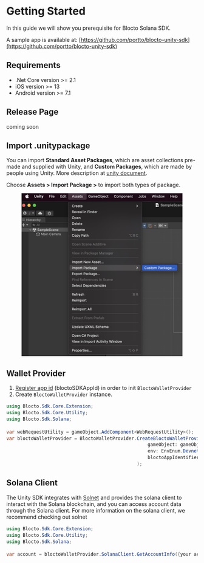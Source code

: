 # Getting Started

In this guide we will show you prerequisite for Blocto Solana SDK.&#x20;

A sample app is available at: [https://github.com/portto/blocto-unity-sdk](https://github.com/portto/blocto-unity-sdk)

## Requirements <a href="#requirements-a-hrefrequirements-idrequirementsa" id="requirements-a-hrefrequirements-idrequirementsa"></a>

* .Net Core version >= 2.1
* iOS version >= 13
* Android version >= 7.1

## Release Page <a href="#release-page" id="release-page"></a>

coming soon

## Import .unitypackage <a href="#import-unitypackage" id="import-unitypackage"></a>

You can import **Standard Asset Packages**, which are asset collections pre-made and supplied with Unity, and **Custom Packages**, which are made by people using Unity. More description at [unity document](https://docs.unity3d.com/Manual/AssetPackagesImport.html).

Choose **Assets > Import Package >** to import both types of package.

<figure><img src="../../../.gitbook/assets/Import-unity-package.png" alt=""><figcaption></figcaption></figure>

## Wallet Provider <a href="#wallet-provider" id="wallet-provider"></a>

1. [Register app id](https://docs.blocto.app/blocto-sdk/register-app-id) (bloctoSDKAppId) in order to init `BloctoWalletProvider`
2. Create `BloctoWalletProvider` instance.

```csharp
using Blocto.Sdk.Core.Extension;
using Blocto.Sdk.Core.Utility;
using Blocto.Sdk.Solana;
        
var webRequestUtility = gameObject.AddComponent<WebRequestUtility>();
var bloctoWalletProvider = BloctoWalletProvider.CreateBloctoWalletProvider(
                                                    gameObject: gameObject,
                                                    env: EnvEnum.Devnet,
                                                    bloctoAppIdentifier:Guid.Parse("{your app id}")
                                                );

```

## Solana Client <a href="#solana-client" id="solana-client"></a>

The Unity SDK integrates with [Solnet](https://github.com/bmresearch/Solnet) and provides the solana client to interact with the Solana blockchain, and you can access account data through the Solana client. For more information on the solana client, we recommend checking out solnet

```csharp
using Blocto.Sdk.Core.Extension;
using Blocto.Sdk.Core.Utility;
using Blocto.Sdk.Solana;
        
var account = bloctoWalletProvider.SolanaClient.GetAccountInfo({your account address});
```
